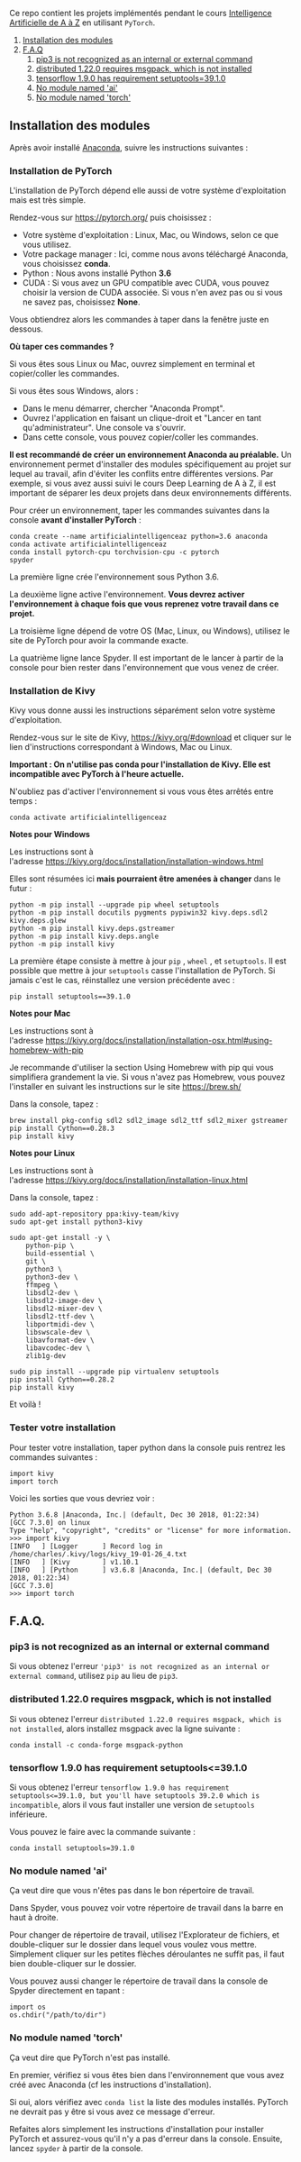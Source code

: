 Ce repo contient les projets implémentés pendant le cours [Intelligence Artificielle de A à Z](https://www.udemy.com/intelligence-artificielle-az/?couponCode=WEBSITE) en utilisant `PyTorch`.

1. [Installation des modules](#installation-des-modules)
2. [F.A.Q](#faq)
    1. [pip3 is not recognized as an internal or external command](#pip3-is-not-recognized-as-an-internal-or-external-command)
    2. [distributed 1.22.0 requires msgpack, which is not installed](#distributed-1220-requires-msgpack-which-is-not-installed)
    3. [tensorflow 1.9.0 has requirement setuptools=39.1.0](#tensorflow-190-has-requirement-setuptools3910)
    4. [No module named 'ai'](#no-module-named-ai)
    5. [No module named 'torch'](#no-module-named-torch)

## Installation des modules

Après avoir installé [Anaconda](https://anaconda.org/), suivre les instructions suivantes :

### Installation de PyTorch

L'installation de PyTorch dépend elle aussi de votre système d'exploitation mais est très simple.

Rendez-vous sur https://pytorch.org/ puis choisissez :

* Votre système d'exploitation : Linux, Mac, ou Windows, selon ce que vous utilisez. 
* Votre package manager : Ici, comme nous avons téléchargé Anaconda, vous choisissez **conda**.
* Python : Nous avons installé Python **3.6**
* CUDA : Si vous avez un GPU compatible avec CUDA, vous pouvez choisir la version de CUDA associée. Si vous n'en avez pas ou si vous ne savez pas, choisissez **None**.

Vous obtiendrez alors les commandes à taper dans la fenêtre juste en dessous.

**Où taper ces commandes ?**

Si vous êtes sous Linux ou Mac, ouvrez simplement en terminal et copier/coller les commandes.

Si vous êtes sous Windows, alors :

* Dans le menu démarrer, chercher "Anaconda Prompt".
* Ouvrez l'application en faisant un clique-droit et "Lancer en tant qu'administrateur". Une console va s'ouvrir.
* Dans cette console, vous pouvez copier/coller les commandes.

**Il est recommandé de créer un environnement Anaconda au préalable.** Un environnement permet d'installer des modules spécifiquement au projet sur lequel au travail, afin d'éviter les conflits entre différentes versions. Par exemple, si vous avez aussi suivi le cours Deep Learning de A à Z, il est important de séparer les deux projets dans deux environnements différents.

Pour créer un environnement, taper les commandes suivantes dans la console **avant d'installer PyTorch** :

```
conda create --name artificialintelligenceaz python=3.6 anaconda
conda activate artificialintelligenceaz
conda install pytorch-cpu torchvision-cpu -c pytorch
spyder
```

La première ligne crée l'environnement sous Python 3.6.

La deuxième ligne active l'environnement. **Vous devrez activer l'environnement à chaque fois que vous reprenez votre travail dans ce projet.**

La troisième ligne dépend de votre OS (Mac, Linux, ou Windows), utilisez le site de PyTorch pour avoir la commande exacte.

La quatrième ligne lance Spyder. Il est important de le lancer à partir de la console pour bien rester dans l'environnement que vous venez de créer.

### Installation de Kivy

Kivy vous donne aussi les instructions séparément selon votre système d'exploitation.

Rendez-vous sur le site de Kivy, https://kivy.org/#download et cliquer sur le lien d'instructions correspondant à Windows, Mac ou Linux.

**Important : On n'utilise pas conda pour l'installation de Kivy. Elle est incompatible avec PyTorch à l'heure actuelle.**

N'oubliez pas d'activer l'environnement si vous vous êtes arrêtés entre temps :

```
conda activate artificialintelligenceaz
```

**Notes pour Windows**

Les instructions sont à l'adresse https://kivy.org/docs/installation/installation-windows.html

Elles sont résumées ici **mais pourraient être amenées à changer** dans le futur :

```
python -m pip install --upgrade pip wheel setuptools
python -m pip install docutils pygments pypiwin32 kivy.deps.sdl2 kivy.deps.glew
python -m pip install kivy.deps.gstreamer
python -m pip install kivy.deps.angle
python -m pip install kivy
```

La première étape consiste à mettre à jour `pip` , `wheel` , et `setuptools`. Il est possible que mettre à jour `setuptools` casse l'installation de PyTorch. Si jamais c'est le cas, réinstallez une version précédente avec :

```
pip install setuptools==39.1.0   
```

**Notes pour Mac**

Les instructions sont à l'adresse https://kivy.org/docs/installation/installation-osx.html#using-homebrew-with-pip

Je recommande d'utiliser la section Using Homebrew with pip qui vous simplifiera grandement la vie. Si vous n'avez pas Homebrew, vous pouvez l'installer en suivant les instructions sur le site https://brew.sh/

Dans la console, tapez :

```
brew install pkg-config sdl2 sdl2_image sdl2_ttf sdl2_mixer gstreamer
pip install Cython==0.28.3
pip install kivy
```

**Notes pour Linux**

Les instructions sont à l'adresse https://kivy.org/docs/installation/installation-linux.html

Dans la console, tapez :

```
sudo add-apt-repository ppa:kivy-team/kivy
sudo apt-get install python3-kivy

sudo apt-get install -y \
    python-pip \
    build-essential \
    git \
    python3 \
    python3-dev \
    ffmpeg \
    libsdl2-dev \
    libsdl2-image-dev \
    libsdl2-mixer-dev \
    libsdl2-ttf-dev \
    libportmidi-dev \
    libswscale-dev \
    libavformat-dev \
    libavcodec-dev \
    zlib1g-dev

sudo pip install --upgrade pip virtualenv setuptools
pip install Cython==0.28.2
pip install kivy
```

Et voilà !

### Tester votre installation

Pour tester votre installation, taper python dans la console puis rentrez les commandes suivantes :

```
import kivy
import torch
```

Voici les sorties que vous devriez voir :

```
Python 3.6.8 |Anaconda, Inc.| (default, Dec 30 2018, 01:22:34) 
[GCC 7.3.0] on linux
Type "help", "copyright", "credits" or "license" for more information.
>>> import kivy
[INFO   ] [Logger      ] Record log in /home/charles/.kivy/logs/kivy_19-01-26_4.txt
[INFO   ] [Kivy        ] v1.10.1
[INFO   ] [Python      ] v3.6.8 |Anaconda, Inc.| (default, Dec 30 2018, 01:22:34) 
[GCC 7.3.0]
>>> import torch
```

## F.A.Q.

### pip3 is not recognized as an internal or external command

Si vous obtenez l'erreur `'pip3' is not recognized as an internal or external command`, utilisez `pip` au lieu de `pip3`.

### distributed 1.22.0 requires msgpack, which is not installed 

Si vous obtenez l'erreur `distributed 1.22.0 requires msgpack, which is not installed`, alors installez msgpack avec la ligne suivante :

`conda install -c conda-forge msgpack-python`

### tensorflow 1.9.0 has requirement setuptools<=39.1.0

Si vous obtenez l'erreur `tensorflow 1.9.0 has requirement setuptools<=39.1.0, but you'll have setuptools 39.2.0 which is incompatible`, alors il vous faut installer une version de `setuptools` inférieure.

Vous pouvez le faire avec la commande suivante :

`conda install setuptools=39.1.0`

### No module named 'ai'

Ça veut dire que vous n'êtes pas dans le bon répertoire de travail.

Dans Spyder, vous pouvez voir votre répertoire de travail dans la barre en haut à droite.

Pour changer de répertoire de travail, utilisez l'Explorateur de fichiers, et double-cliquer sur le dossier dans lequel vous voulez vous mettre. Simplement cliquer sur les petites flèches déroulantes ne suffit pas, il faut bien double-cliquer sur le dossier.

Vous pouvez aussi changer le répertoire de travail dans la console de Spyder directement en tapant :

```
import os
os.chdir("/path/to/dir")
```

### No module named 'torch'

Ça veut dire que PyTorch n'est pas installé.

En premier, vérifiez si vous êtes bien dans l'environnement que vous avez créé avec Anaconda (cf les instructions d'installation).

Si oui, alors vérifiez avec `conda list` la liste des modules installés. PyTorch ne devrait pas y être si vous avez ce message d'erreur.

Refaites alors simplement les instructions d'installation pour installer PyTorch et assurez-vous qu'il n'y a pas d'erreur dans la console. Ensuite, lancez `spyder` à partir de la console.

